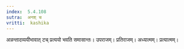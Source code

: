 ```yaml
---
index:  5.4.108
sutra:  अनश् च
vritti:  kashika 
---
```


अन्नन्तादव्ययीभावात् टच् प्रत्ययो भवति समासान्तः। उपराजम्। प्रतिराजम्। अध्यात्मम्। प्रत्यात्मम्।

